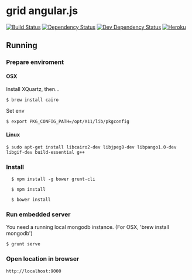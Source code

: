 # grid angular.js

[![Build Status][travis-image]][travis-url]
[![Dependency Status][dep-image]][dep-url]
[![Dev Dependency Status][dev-dep-image]][dev-dep-url]
[![Heroku][heroku-image]][heroku-url]

[travis-image]: https://travis-ci.org/iromu/grid-angularjs.svg?branch=develop
[travis-url]: https://travis-ci.org/iromu/grid-angularjs

[dep-image]: https://david-dm.org/iromu/grid-angularjs.svg
[dep-url]: https://david-dm.org/iromu/grid-angularjs#info=dependencies&view=table

[dev-dep-image]: https://david-dm.org/iromu/grid-angularjs/dev-status.svg
[dev-dep-url]: https://david-dm.org/iromu/grid-angularjs#info=devDependencies&view=table

[heroku-image]: https://heroku-badge.herokuapp.com/?app=grid-angularjs
[heroku-url]: https://grid-angularjs.herokuapp.com


## Running

### Prepare enviroment
  
#### OSX
  
  Install XQuartz, then...

    $ brew install cairo
    
   Set env
   
    $ export PKG_CONFIG_PATH=/opt/X11/lib/pkgconfig
    
#### Linux

    $ sudo apt-get install libcairo2-dev libjpeg8-dev libpango1.0-dev libgif-dev build-essential g++

  
  
### Install
  
      $ npm install -g bower grunt-cli
    
      $ npm install
    
      $ bower install
  
### Run embedded server

You need a running local mongodb instance. (For OSX, 'brew install mongodb')

    $ grunt serve
  
### Open location in browser

    http://localhost:9000
